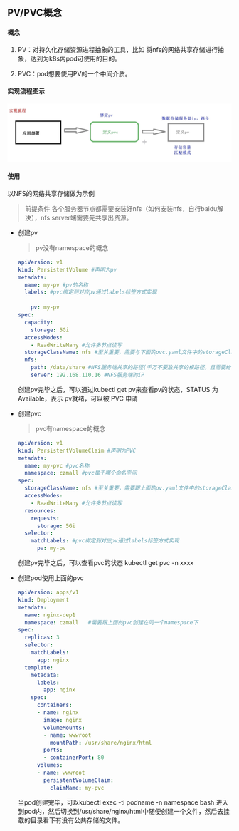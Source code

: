 ## PV/PVC概念



#### 概念

1. PV：对持久化存储资源进程抽象的工具，比如 将nfs的网络共享存储进行抽象，达到为k8s内pod可使用的目的。

2. PVC：pod想要使用PV的一个中间介质。

   

#### 实现流程图示

![avatar](../images/33.jpg)

#### 使用

以NFS的网络共享存储做为示例

> 前提条件 各个服务器节点都需要安装好nfs（如何安装nfs，自行baidu解决），nfs server端需要先共享出资源。

- 创建pv

  > pv没有namespace的概念

  ```yaml
  apiVersion: v1
  kind: PersistentVolume #声明为pv
  metadata:
    name: my-pv #pv的名称
    labels: #pvc绑定到对应pv通过labels标签方式实现
    
      pv: my-pv
  spec:
    capacity:
      storage: 5Gi
    accessModes:
      - ReadWriteMany #允许多节点读写
    storageClassName: nfs #至关重要，需要与下面的pvc.yaml文件中的storageClassName名称一致
    nfs:
      path: /data/share #NFS服务端共享的路径(千万不要放共享的根路径，且需要给子目录可写的权限) 写入/etc/exports中的
      server: 192.168.110.16 #NFS服务端的IP
  ```

  创建pv完毕之后，可以通过kubectl get pv来查看pv的状态，STATUS 为 Available，表示 pv就绪，可以被 PVC 申请

- 创建pvc

  > pvc有namespace的概念

  ```yaml
  apiVersion: v1
  kind: PersistentVolumeClaim #声明为PVC
  metadata:
    name: my-pvc #pvc名称
    namespace: czmall #pvc属于哪个命名空间
  spec:
    storageClassName: nfs #至关重要，需要跟上面的pv.yaml文件中的storageClassName一致
    accessModes:
      - ReadWriteMany #允许多节点读写
    resources:
      requests:
        storage: 5Gi
    selector:
      matchLabels: #pvc绑定到对应pv通过labels标签方式实现
        pv: my-pv
  ```

  创建pv完毕之后，可以查看pvc的状态 kubectl get pvc -n xxxx

- 创建pod使用上面的pvc

  ```yaml
  apiVersion: apps/v1
  kind: Deployment
  metadata:
    name: nginx-dep1
    namespace: czmall   #需要跟上面的pvc创建在同一个namespace下
  spec:
    replicas: 3
    selector:
      matchLabels:
        app: nginx
    template:
      metadata:
        labels:
          app: nginx
      spec:
        containers:
        - name: nginx
          image: nginx
          volumeMounts:
          - name: wwwroot
            mountPath: /usr/share/nginx/html
          ports:
          - containerPort: 80
        volumes:
        - name: wwwroot
          persistentVolumeClaim:
            claimName: my-pvc
  
  ```

  当pod创建完毕，可以kubectl exec -ti podname -n namespace bash 进入到pod内，然后切换到/usr/share/nginx/html中随便创建一个文件，然后去挂载的目录看下有没有公共存储的文件。